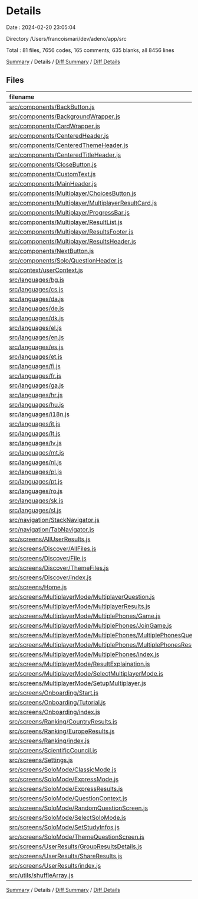 # Details

Date : 2024-02-20 23:05:04

Directory /Users/francoismari/dev/adeno/app/src

Total : 81 files,  7656 codes, 165 comments, 635 blanks, all 8456 lines

[Summary](results.md) / Details / [Diff Summary](diff.md) / [Diff Details](diff-details.md)

## Files
| filename | language | code | comment | blank | total |
| :--- | :--- | ---: | ---: | ---: | ---: |
| [src/components/BackButton.js](/src/components/BackButton.js) | JavaScript | 28 | 4 | 3 | 35 |
| [src/components/BackgroundWrapper.js](/src/components/BackgroundWrapper.js) | JavaScript | 44 | 3 | 7 | 54 |
| [src/components/CardWrapper.js](/src/components/CardWrapper.js) | JavaScript | 39 | 0 | 2 | 41 |
| [src/components/CenteredHeader.js](/src/components/CenteredHeader.js) | JavaScript | 63 | 0 | 3 | 66 |
| [src/components/CenteredThemeHeader.js](/src/components/CenteredThemeHeader.js) | JavaScript | 67 | 0 | 3 | 70 |
| [src/components/CenteredTitleHeader.js](/src/components/CenteredTitleHeader.js) | JavaScript | 23 | 0 | 3 | 26 |
| [src/components/CloseButton.js](/src/components/CloseButton.js) | JavaScript | 34 | 1 | 3 | 38 |
| [src/components/CustomText.js](/src/components/CustomText.js) | JavaScript | 19 | 1 | 5 | 25 |
| [src/components/MainHeader.js](/src/components/MainHeader.js) | JavaScript | 90 | 1 | 5 | 96 |
| [src/components/Multiplayer/ChoicesButton.js](/src/components/Multiplayer/ChoicesButton.js) | JavaScript | 48 | 0 | 3 | 51 |
| [src/components/Multiplayer/MultiplayerResultCard.js](/src/components/Multiplayer/MultiplayerResultCard.js) | JavaScript | 129 | 0 | 10 | 139 |
| [src/components/Multiplayer/ProgressBar.js](/src/components/Multiplayer/ProgressBar.js) | JavaScript | 41 | 1 | 6 | 48 |
| [src/components/Multiplayer/ResultList.js](/src/components/Multiplayer/ResultList.js) | JavaScript | 50 | 2 | 5 | 57 |
| [src/components/Multiplayer/ResultsFooter.js](/src/components/Multiplayer/ResultsFooter.js) | JavaScript | 58 | 2 | 2 | 62 |
| [src/components/Multiplayer/ResultsHeader.js](/src/components/Multiplayer/ResultsHeader.js) | JavaScript | 19 | 0 | 2 | 21 |
| [src/components/NextButton.js](/src/components/NextButton.js) | JavaScript | 75 | 1 | 11 | 87 |
| [src/components/Solo/QuestionHeader.js](/src/components/Solo/QuestionHeader.js) | JavaScript | 74 | 2 | 2 | 78 |
| [src/context/userContext.js](/src/context/userContext.js) | JavaScript | 31 | 0 | 6 | 37 |
| [src/languages/bg.js](/src/languages/bg.js) | JavaScript | 0 | 0 | 1 | 1 |
| [src/languages/cs.js](/src/languages/cs.js) | JavaScript | 0 | 0 | 1 | 1 |
| [src/languages/da.js](/src/languages/da.js) | JavaScript | 0 | 0 | 1 | 1 |
| [src/languages/de.js](/src/languages/de.js) | JavaScript | 163 | 0 | 1 | 164 |
| [src/languages/dk.js](/src/languages/dk.js) | JavaScript | 0 | 0 | 1 | 1 |
| [src/languages/el.js](/src/languages/el.js) | JavaScript | 0 | 0 | 1 | 1 |
| [src/languages/en.js](/src/languages/en.js) | JavaScript | 245 | 0 | 1 | 246 |
| [src/languages/es.js](/src/languages/es.js) | JavaScript | 37 | 0 | 1 | 38 |
| [src/languages/et.js](/src/languages/et.js) | JavaScript | 0 | 0 | 1 | 1 |
| [src/languages/fi.js](/src/languages/fi.js) | JavaScript | 0 | 0 | 1 | 1 |
| [src/languages/fr.js](/src/languages/fr.js) | JavaScript | 246 | 0 | 1 | 247 |
| [src/languages/ga.js](/src/languages/ga.js) | JavaScript | 0 | 0 | 1 | 1 |
| [src/languages/hr.js](/src/languages/hr.js) | JavaScript | 0 | 0 | 1 | 1 |
| [src/languages/hu.js](/src/languages/hu.js) | JavaScript | 0 | 0 | 1 | 1 |
| [src/languages/i18n.js](/src/languages/i18n.js) | JavaScript | 9 | 1 | 3 | 13 |
| [src/languages/it.js](/src/languages/it.js) | JavaScript | 37 | 0 | 1 | 38 |
| [src/languages/lt.js](/src/languages/lt.js) | JavaScript | 0 | 0 | 1 | 1 |
| [src/languages/lv.js](/src/languages/lv.js) | JavaScript | 0 | 0 | 1 | 1 |
| [src/languages/mt.js](/src/languages/mt.js) | JavaScript | 0 | 0 | 1 | 1 |
| [src/languages/nl.js](/src/languages/nl.js) | JavaScript | 0 | 0 | 1 | 1 |
| [src/languages/pl.js](/src/languages/pl.js) | JavaScript | 0 | 0 | 1 | 1 |
| [src/languages/pt.js](/src/languages/pt.js) | JavaScript | 0 | 0 | 1 | 1 |
| [src/languages/ro.js](/src/languages/ro.js) | JavaScript | 0 | 0 | 1 | 1 |
| [src/languages/sk.js](/src/languages/sk.js) | JavaScript | 0 | 0 | 1 | 1 |
| [src/languages/sl.js](/src/languages/sl.js) | JavaScript | 0 | 0 | 1 | 1 |
| [src/navigation/StackNavigator.js](/src/navigation/StackNavigator.js) | JavaScript | 100 | 0 | 7 | 107 |
| [src/navigation/TabNavigator.js](/src/navigation/TabNavigator.js) | JavaScript | 89 | 0 | 9 | 98 |
| [src/screens/AllUserResults.js](/src/screens/AllUserResults.js) | JavaScript | 10 | 0 | 2 | 12 |
| [src/screens/Discover/AllFiles.js](/src/screens/Discover/AllFiles.js) | JavaScript | 87 | 1 | 9 | 97 |
| [src/screens/Discover/File.js](/src/screens/Discover/File.js) | JavaScript | 24 | 0 | 5 | 29 |
| [src/screens/Discover/ThemeFiles.js](/src/screens/Discover/ThemeFiles.js) | JavaScript | 92 | 1 | 8 | 101 |
| [src/screens/Discover/index.js](/src/screens/Discover/index.js) | JavaScript | 331 | 0 | 23 | 354 |
| [src/screens/Home.js](/src/screens/Home.js) | JavaScript | 363 | 11 | 30 | 404 |
| [src/screens/MultiplayerMode/MultiplayerQuestion.js](/src/screens/MultiplayerMode/MultiplayerQuestion.js) | JavaScript | 216 | 10 | 33 | 259 |
| [src/screens/MultiplayerMode/MultiplayerResults.js](/src/screens/MultiplayerMode/MultiplayerResults.js) | JavaScript | 125 | 1 | 19 | 145 |
| [src/screens/MultiplayerMode/MultiplePhones/Game.js](/src/screens/MultiplayerMode/MultiplePhones/Game.js) | JavaScript | 257 | 19 | 22 | 298 |
| [src/screens/MultiplayerMode/MultiplePhones/JoinGame.js](/src/screens/MultiplayerMode/MultiplePhones/JoinGame.js) | JavaScript | 134 | 7 | 14 | 155 |
| [src/screens/MultiplayerMode/MultiplePhones/MultiplePhonesQuestions.js](/src/screens/MultiplayerMode/MultiplePhones/MultiplePhonesQuestions.js) | JavaScript | 287 | 6 | 22 | 315 |
| [src/screens/MultiplayerMode/MultiplePhones/MultiplePhonesResults.js](/src/screens/MultiplayerMode/MultiplePhones/MultiplePhonesResults.js) | JavaScript | 117 | 1 | 26 | 144 |
| [src/screens/MultiplayerMode/MultiplePhones/index.js](/src/screens/MultiplayerMode/MultiplePhones/index.js) | JavaScript | 152 | 23 | 14 | 189 |
| [src/screens/MultiplayerMode/ResultExplaination.js](/src/screens/MultiplayerMode/ResultExplaination.js) | JavaScript | 0 | 0 | 1 | 1 |
| [src/screens/MultiplayerMode/SelectMultiplayerMode.js](/src/screens/MultiplayerMode/SelectMultiplayerMode.js) | JavaScript | 84 | 0 | 8 | 92 |
| [src/screens/MultiplayerMode/SetupMultiplayer.js](/src/screens/MultiplayerMode/SetupMultiplayer.js) | JavaScript | 336 | 3 | 21 | 360 |
| [src/screens/Onboarding/Start.js](/src/screens/Onboarding/Start.js) | JavaScript | 178 | 4 | 12 | 194 |
| [src/screens/Onboarding/Tutorial.js](/src/screens/Onboarding/Tutorial.js) | JavaScript | 113 | 0 | 3 | 116 |
| [src/screens/Onboarding/index.js](/src/screens/Onboarding/index.js) | JavaScript | 300 | 8 | 20 | 328 |
| [src/screens/Ranking/CountryResults.js](/src/screens/Ranking/CountryResults.js) | JavaScript | 9 | 0 | 2 | 11 |
| [src/screens/Ranking/EuropeResults.js](/src/screens/Ranking/EuropeResults.js) | JavaScript | 9 | 0 | 2 | 11 |
| [src/screens/Ranking/index.js](/src/screens/Ranking/index.js) | JavaScript | 252 | 12 | 14 | 278 |
| [src/screens/ScientificCouncil.js](/src/screens/ScientificCouncil.js) | JavaScript | 31 | 0 | 4 | 35 |
| [src/screens/Settings.js](/src/screens/Settings.js) | JavaScript | 562 | 6 | 37 | 605 |
| [src/screens/SoloMode/ClassicMode.js](/src/screens/SoloMode/ClassicMode.js) | JavaScript | 139 | 2 | 14 | 155 |
| [src/screens/SoloMode/ExpressMode.js](/src/screens/SoloMode/ExpressMode.js) | JavaScript | 209 | 2 | 24 | 235 |
| [src/screens/SoloMode/ExpressResults.js](/src/screens/SoloMode/ExpressResults.js) | JavaScript | 184 | 7 | 16 | 207 |
| [src/screens/SoloMode/QuestionContext.js](/src/screens/SoloMode/QuestionContext.js) | JavaScript | 17 | 0 | 4 | 21 |
| [src/screens/SoloMode/RandomQuestionScreen.js](/src/screens/SoloMode/RandomQuestionScreen.js) | JavaScript | 149 | 5 | 20 | 174 |
| [src/screens/SoloMode/SelectSoloMode.js](/src/screens/SoloMode/SelectSoloMode.js) | JavaScript | 160 | 3 | 12 | 175 |
| [src/screens/SoloMode/SetStudyInfos.js](/src/screens/SoloMode/SetStudyInfos.js) | JavaScript | 186 | 3 | 11 | 200 |
| [src/screens/SoloMode/ThemeQuestionScreen.js](/src/screens/SoloMode/ThemeQuestionScreen.js) | JavaScript | 154 | 1 | 19 | 174 |
| [src/screens/UserResults/GroupResultsDetails.js](/src/screens/UserResults/GroupResultsDetails.js) | JavaScript | 162 | 3 | 15 | 180 |
| [src/screens/UserResults/ShareResults.js](/src/screens/UserResults/ShareResults.js) | JavaScript | 9 | 0 | 2 | 11 |
| [src/screens/UserResults/index.js](/src/screens/UserResults/index.js) | JavaScript | 347 | 4 | 19 | 370 |
| [src/utils/shuffleArray.js](/src/utils/shuffleArray.js) | JavaScript | 13 | 3 | 4 | 20 |

[Summary](results.md) / Details / [Diff Summary](diff.md) / [Diff Details](diff-details.md)